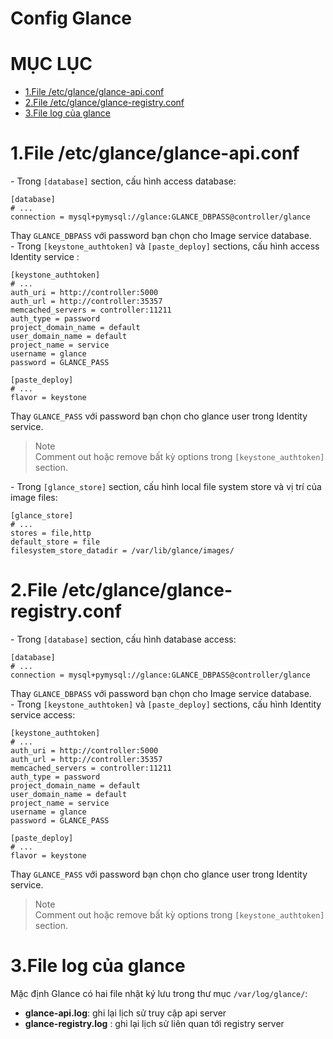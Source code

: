 # Config Glance

# MỤC LỤC
- [1.File /etc/glance/glance-api.conf](#1)
- [2.File /etc/glance/glance-registry.conf](#2)
- [3.File log của glance](#3)



<a name="1"></a>
# 1.File /etc/glance/glance-api.conf
\- Trong `[database]` section, cấu hình access database:  
```
[database]
# ...
connection = mysql+pymysql://glance:GLANCE_DBPASS@controller/glance
```

Thay `GLANCE_DBPASS` với password bạn chọn cho Image service database.  
\- Trong `[keystone_authtoken]` và `[paste_deploy]` sections, cấu hình access Identity service :  
```
[keystone_authtoken]
# ...
auth_uri = http://controller:5000
auth_url = http://controller:35357
memcached_servers = controller:11211
auth_type = password
project_domain_name = default
user_domain_name = default
project_name = service
username = glance
password = GLANCE_PASS

[paste_deploy]
# ...
flavor = keystone
```

Thay `GLANCE_PASS` với password bạn chọn cho glance user trong Identity service.

>Note  
Comment out hoặc remove bất kỳ options trong `[keystone_authtoken]` section.  

\- Trong `[glance_store]` section, cấu hình local file system store và vị trí của image files:  
```
[glance_store]
# ...
stores = file,http
default_store = file
filesystem_store_datadir = /var/lib/glance/images/
```

<a name="2"></a>
# 2.File /etc/glance/glance-registry.conf
\- Trong `[database]` section, cấu hình database access:  
```
[database]
# ...
connection = mysql+pymysql://glance:GLANCE_DBPASS@controller/glance
```

Thay `GLANCE_DBPASS` với password bạn chọn cho Image service database.  
\- Trong `[keystone_authtoken]` và `[paste_deploy]` sections, cấu hình Identity service access:  
```
[keystone_authtoken]
# ...
auth_uri = http://controller:5000
auth_url = http://controller:35357
memcached_servers = controller:11211
auth_type = password
project_domain_name = default
user_domain_name = default
project_name = service
username = glance
password = GLANCE_PASS

[paste_deploy]
# ...
flavor = keystone
```

Thay `GLANCE_PASS` với password bạn chọn cho glance user trong Identity service.

>Note  
Comment out hoặc remove bất kỳ options trong `[keystone_authtoken]` section.  

<a name="3"></a>
# 3.File log của glance
Mặc định Glance có hai file nhật ký lưu trong thư mục `/var/log/glance/`:  
- **glance-api.log**: ghi lại lịch sử truy cập api server
- **glance-registry.log** : ghi lại lịch sử liên quan tới registry server
